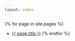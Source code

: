 ```yaml
---
layout: index
---
```


{% for page in site.pages %}
- <a href="{{ page.url }}">{{ page.title }}</a>
{% endfor %}